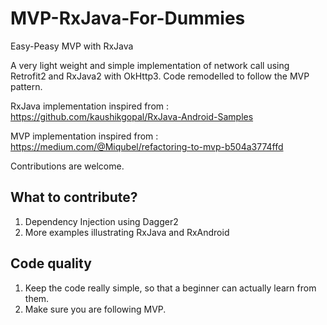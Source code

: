 # MVP-RxJava-For-Dummies
Easy-Peasy MVP with RxJava 

A very light weight and simple implementation of network call using Retrofit2 and RxJava2 with OkHttp3. Code remodelled to follow the MVP pattern.

RxJava implementation inspired from : https://github.com/kaushikgopal/RxJava-Android-Samples

MVP implementation inspired from : https://medium.com/@Miqubel/refactoring-to-mvp-b504a3774ffd

Contributions are welcome. 

What to contribute?
--------
1. Dependency Injection using Dagger2
2. More examples illustrating RxJava and RxAndroid

Code quality
--------

1. Keep the code really simple, so that a beginner can actually learn from them.
2. Make sure you are following MVP.
